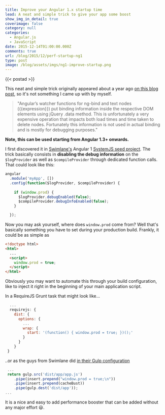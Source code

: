 ```yaml
---
title: Improve your Angular 1.x startup time
lead: A neat and simple trick to give your app some boost
show_img_in_detail: true
coverimage: false
category: null
categories:
  - Angular.js
  - JavaScript
date: 2015-12-14T01:00:00.000Z
comments: true
url: /blog/2015/12/perf-startup-ng1
type: post
image: /blog/assets/imgs/ng1-improve-startup.png
---
```


{{< postad >}}

This neat and simple trick originally appeared about a year ago [on this blog post](http://ng-perf.com/2014/10/24/simple-trick-to-speed-up-your-angularjs-app-load-time/), so it's not something I came up with by myself.

> "Angular’s watcher functions for ng-bind and text nodes ({{expression}}) put binding information inside the respective DOM elements using jQuery .data method. This is unfortunately a very expensive operation that impacts both load times and time taken to delete nodes. Fortunately this information is not used in actual binding and is mostly for debugging purposes."

**Note, this can be used starting from Angular 1.3+ onwards.**

I first discovered it in [Swimlane's](http://swimlane.com/) Angular 1 [SystemJS seed project](https://github.com/Swimlane/angular-systemjs-seed). The trick basically consists in **disabling the debug information** on the `$logProvider` as well as `$compileProvider` through dedicated function calls. That could look like this:

```javascript
angular
  .module('myApp', [])
  .config(function($logProvider, $compileProvider) {
    
    if (window.prod) {
      $logProvider.debugEnabled(false);
      $compileProvider.debugInfoEnabled(false);
    }

  });
```

Now you may ask yourself, where does `window.prod` come from? Well that's basically something you have to set during your production build. Frankly, it could be as simple as

```html
<!doctype html>
<html>
  ...
  <script>
    window.prod = true;
  </script>
</html>
```

Obviously you may want to automate this through your build configuration, like to inject it right in the beginning of your main application script.

In a RequireJS Grunt task that might look like...

```javascript
  ...
  requirejs: {
    dist: {
      options: {
        ...
        wrap: {
          start: '(function() { window.prod = true; })();'
        }
      }
    }
 }
```

..or as the guys from Swimlane did [in their Gulp configuration](https://github.com/Swimlane/angular-systemjs-seed/blob/master/build/tasks/release.js#L11)

```javascript
 ...
 return gulp.src('dist/app/app.js')
    .pipe(insert.prepend("window.prod = true;\n"))
    .pipe(insert.prepend(cacheBust))
    .pipe(gulp.dest('dist/app'));
...
```


It is a nice and easy to add performance booster that can be added without any major effort :smiley:.
